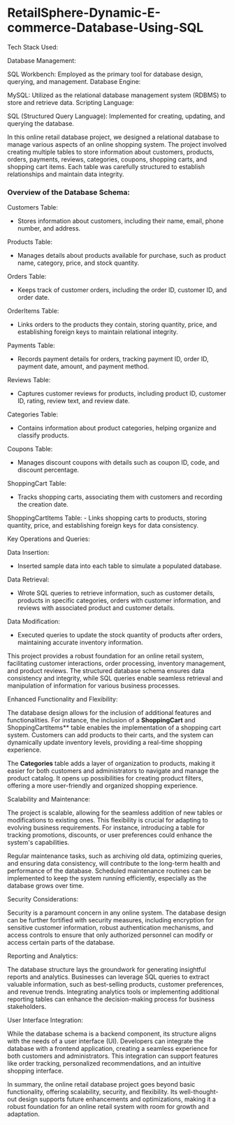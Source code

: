 # RetailSphere-Dynamic-E-commerce-Database-Using-SQL

Tech Stack Used:

Database Management:

SQL Workbench: Employed as the primary tool for database design, querying, and management.
Database Engine:

MySQL: Utilized as the relational database management system (RDBMS) to store and retrieve data.
Scripting Language:

SQL (Structured Query Language): Implemented for creating, updating, and querying the database.

In this online retail database project, we designed a relational database to manage various aspects of an online shopping system. The project involved creating multiple tables to store information about customers, products, orders, payments, reviews, categories, coupons, shopping carts, and shopping cart items. Each table was carefully structured to establish relationships and maintain data integrity.

### Overview of the Database Schema:

Customers Table:
   - Stores information about customers, including their name, email, phone number, and address.
   
Products Table:
   - Manages details about products available for purchase, such as product name, category, price, and stock quantity.
   
Orders Table:
   - Keeps track of customer orders, including the order ID, customer ID, and order date.
   
OrderItems Table:
   - Links orders to the products they contain, storing quantity, price, and establishing foreign keys to maintain relational integrity.

Payments Table:
   - Records payment details for orders, tracking payment ID, order ID, payment date, amount, and payment method.

Reviews Table:
   - Captures customer reviews for products, including product ID, customer ID, rating, review text, and review date.

Categories Table:
   - Contains information about product categories, helping organize and classify products.

Coupons Table:
   - Manages discount coupons with details such as coupon ID, code, and discount percentage.

ShoppingCart Table:
   - Tracks shopping carts, associating them with customers and recording the creation date.

ShoppingCartItems Table:
    - Links shopping carts to products, storing quantity, price, and establishing foreign keys for data consistency.

Key Operations and Queries:

Data Insertion:
  - Inserted sample data into each table to simulate a populated database.

Data Retrieval:
  - Wrote SQL queries to retrieve information, such as customer details, products in specific categories, orders with customer information, and reviews with associated product and customer details.

Data Modification:
  - Executed queries to update the stock quantity of products after orders, maintaining accurate inventory information.

This project provides a robust foundation for an online retail system, facilitating customer interactions, order processing, inventory management, and product reviews. The structured database schema ensures data consistency and integrity, while SQL queries enable seamless retrieval and manipulation of information for various business processes.

Enhanced Functionality and Flexibility:

The database design allows for the inclusion of additional features and functionalities. For instance, the inclusion of a **ShoppingCart** and ShoppingCartItems** table enables the implementation of a shopping cart system. Customers can add products to their carts, and the system can dynamically update inventory levels, providing a real-time shopping experience.

The **Categories** table adds a layer of organization to products, making it easier for both customers and administrators to navigate and manage the product catalog. It opens up possibilities for creating product filters, offering a more user-friendly and organized shopping experience.

Scalability and Maintenance:

The project is scalable, allowing for the seamless addition of new tables or modifications to existing ones. This flexibility is crucial for adapting to evolving business requirements. For instance, introducing a table for tracking promotions, discounts, or user preferences could enhance the system's capabilities.

Regular maintenance tasks, such as archiving old data, optimizing queries, and ensuring data consistency, will contribute to the long-term health and performance of the database. Scheduled maintenance routines can be implemented to keep the system running efficiently, especially as the database grows over time.

Security Considerations:

Security is a paramount concern in any online system. The database design can be further fortified with security measures, including encryption for sensitive customer information, robust authentication mechanisms, and access controls to ensure that only authorized personnel can modify or access certain parts of the database.

Reporting and Analytics:

The database structure lays the groundwork for generating insightful reports and analytics. Businesses can leverage SQL queries to extract valuable information, such as best-selling products, customer preferences, and revenue trends. Integrating analytics tools or implementing additional reporting tables can enhance the decision-making process for business stakeholders.

User Interface Integration:

While the database schema is a backend component, its structure aligns with the needs of a user interface (UI). Developers can integrate the database with a frontend application, creating a seamless experience for both customers and administrators. This integration can support features like order tracking, personalized recommendations, and an intuitive shopping interface.

In summary, the online retail database project goes beyond basic functionality, offering scalability, security, and flexibility. Its well-thought-out design supports future enhancements and optimizations, making it a robust foundation for an online retail system with room for growth and adaptation.
